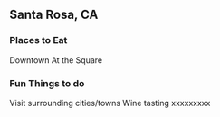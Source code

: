 ## Santa Rosa, CA

### Places to Eat
Downtown
At the Square

### Fun Things to do
Visit surrounding cities/towns
Wine tasting
xxxxxxxxx